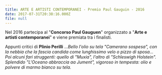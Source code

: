 ```yaml
---
title: ARTE E ARTISTI CONTEMPORANEI - Premio Paul Gauguin - 2016
date: 2017-07-31T20:38:16.000Z
file: null
---
```

Nel 2016 partecipa al "**Concorso
Paul Gauguen**" organizzato a "**Arte e
artisti contemporanei**" e viene premiata tra i finalisti.

<!--more-->

Appunti critici di **Plinio Perilli** ...*Bello
l'olio su tela "Camerano sospesa", con la nebbia che la fascia
candida come lunghissimo velo o pizzo di sposa... Poi alcuni fari struggenti:
quello di "Muxia", l'altro di "Schleswigh Holstein".
Splendido "L'Oceano abbraccia aa Jument", vigoroso in tempesta: olio
e polvere di marmo bianco su tela.*
